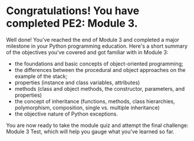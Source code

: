 # Congratulations! You have completed PE2: Module 3.

Well done! You've reached the end of Module 3 and completed a major milestone in your Python programming education. Here's a short summary of the objectives you've covered and got familiar with in Module 3:

  - the foundations and basic concepts of object-oriented programming;
  - the differences between the procedural and object approaches on the example of the stack;
  - properties (instance and class variables, attributes)
  - methods (class and object methods, the constructor, parameters, and properties)
  - the concept of inheritance (functions, methods, class hierarchies, polymorphism, composition, single vs. multiple inheritance)
  - the objective nature of Python exceptions.

You are now ready to take the module quiz and attempt the final challenge: Module 3 Test, which will help you gauge what you've learned so far.

